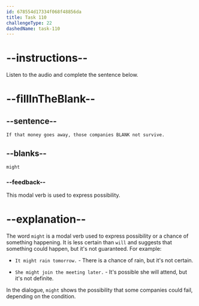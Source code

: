 ```yaml
---
id: 678554d17334f068f48856da
title: Task 110
challengeType: 22
dashedName: task-110
---
```


<!-- (Audio) Tom: If that money goes away, those companies might not survive. -->

# --instructions--

Listen to the audio and complete the sentence below.

# --fillInTheBlank--

## --sentence--

`If that money goes away, those companies BLANK not survive.`

## --blanks--

`might`

### --feedback--

This modal verb is used to express possibility.

# --explanation--

The word `might` is a modal verb used to express possibility or a chance of something happening. It is less certain than `will` and suggests that something could happen, but it's not guaranteed. For example:

- `It might rain tomorrow.` - There is a chance of rain, but it's not certain.

- `She might join the meeting later.` - It's possible she will attend, but it's not definite.

In the dialogue, `might` shows the possibility that some companies could fail, depending on the condition.
